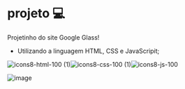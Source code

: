 ﻿# projeto  💻

Projetinho do site Google Glass!
- Utilizando a linguagem HTML, CSS e JavaScripit;

![icons8-html-100 (1)](https://user-images.githubusercontent.com/101723189/169594781-b5d93814-f2e9-437a-b4fb-259d30834028.png)![icons8-css-100 (1)](https://user-images.githubusercontent.com/101723189/169594887-18eb07df-f09a-4ae9-a32f-61be258bd678.png)![icons8-js-100](https://user-images.githubusercontent.com/101723189/169595021-8366d894-4753-4db8-93c4-9fa113dece6a.png)

   ![image](https://user-images.githubusercontent.com/101723189/169593437-8d20b088-a1cd-43e4-a6ae-5e1d2637d839.png)
    
    

